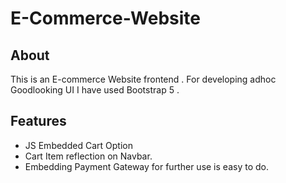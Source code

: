 # E-Commerce-Website
## About

This is an E-commerce Website frontend .
For developing adhoc Goodlooking UI I have used Bootstrap 5 . 

## Features

- JS Embedded Cart Option
- Cart Item reflection on Navbar.
- Embedding Payment Gateway for further use is easy to do.
